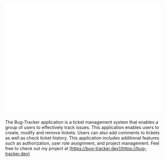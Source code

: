 <p align="center">
    <img src="client/src/Pages/Login/bugTrackerWhite.png" width="500">
</p>

The Bug-Tracker application is a ticket management system that enables a group of users to effectively track issues. This application enables users to create, modify and remove tickets. Users can also add comments to tickets as well as check ticket history. This application includes additional features such as authorization, user role assignment, and project management. Feel free to check out my project at [https://bug-tracker.dev](https://bug-tracker.dev)
